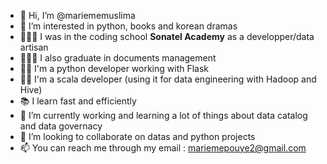 - 👋 Hi, I’m @mariememuslima
- 👀 I’m interested in python, books and korean dramas
- 👩🏿‍🎓 I was in the coding school **Sonatel Academy** as a developper/data artisan
- 👩🏿‍🎓 I also graduate in documents management
- 💪🏿 I'm a python developer working with Flask
- 💪🏿 I'm a scala developer (using it for data engineering with Hadoop and Hive)
- 📚 I learn fast and efficiently
- 🌱 I’m currently working and learning a lot of things about data catalog and data governacy
- 💞️ I’m looking to collaborate on datas and python projects
- 📫 You can reach me through my email : mariemepouye2@gmail.com

<!---
mariememuslima/mariememuslima is a ✨ special ✨ repository because its `README.md` (this file) appears on your GitHub profile.
You can click the Preview link to take a look at your changes.
--->
